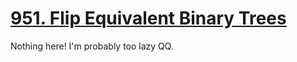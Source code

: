 [951. Flip Equivalent Binary Trees](https://leetcode.com/problems/flip-equivalent-binary-trees)
===
Nothing here! I'm probably too lazy QQ.